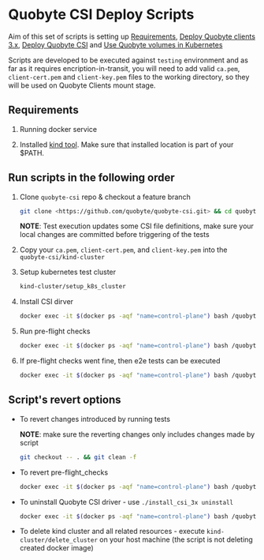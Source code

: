 # Quobyte CSI Deploy Scripts

Aim of this set of scripts is setting up [Requirements](https://github.com/quobyte/quobyte-csi#requirements), [Deploy Quobyte clients 3.x](https://github.com/quobyte/quobyte-csi/blob/master/docs/install_client/deploy_clients_3_x.md), [Deploy Quobyte CSI](https://github.com/quobyte/quobyte-csi#deploy-quobyte-csi-driver) and [Use Quobyte volumes in Kubernetes](https://github.com/quobyte/quobyte-csi#use-quobyte-volumes-in-kubernetes)

Scripts are developed to be executed against `testing` environment and as far as it requires encription-in-transit, you will need to add valid `ca.pem`, `client-cert.pem` and `client-key.pem` files to the working directory, so they will be used on Quobyte Clients mount stage.

## Requirements

1. Running docker service

2. Installed [kind tool](https://kind.sigs.k8s.io/docs/user/quick-start/#installation).
   Make sure that installed location is part of your $PATH.

## Run scripts in the following order

1. Clone `quobyte-csi` repo & checkout a feature branch

    ```bash
    git clone <https://github.com/quobyte/quobyte-csi.git> && cd quobyte-csi && git checkout <branch/commit>
    ```

    **NOTE**: Test execution updates some CSI file definitions, make sure your local changes are committed
              before triggering of the tests

2. Copy your `ca.pem`, `client-cert.pem`, and `client-key.pem` into the `quobyte-csi/kind-cluster`

3. Setup kubernetes test cluster

    ```bash
    kind-cluster/setup_k8s_cluster
    ```

4. Install CSI dirver

    ```bash
    docker exec -it $(docker ps -aqf "name=control-plane") bash /quobyte-csi/kind-cluster/install_csi_3x install
    ```

5. Run pre-flight checks

    ```bash
    docker exec -it $(docker ps -aqf "name=control-plane") bash /quobyte-csi/kind-cluster/pre-flight_checks
    ```

6. If pre-flight checks went fine, then e2e tests can be executed

    ```bash
    docker exec -it $(docker ps -aqf "name=control-plane") bash /quobyte-csi/kind-cluster/install_csi_3x e2e
    ```

## Script's revert options

* To revert changes introduced by running tests

    **NOTE**: make sure the reverting changes only includes changes made by script

    ```bash
    git checkout -- . && git clean -f
    ```

* To revert pre-flight_checks

    ```bash
    docker exec -it $(docker ps -aqf "name=control-plane") bash /quobyte-csi/kind-cluster/pre-flight_checks
    ```

* To uninstall Quobyte CSI driver - use `./install_csi_3x uninstall`

    ```bash
    docker exec -it $(docker ps -aqf "name=control-plane") bash /quobyte-csi/kind-cluster/install_csi_3x uninstall
    ```

* To delete kind cluster and all related resources - execute `kind-cluster/delete_cluster` on your host machine (the script is not deleting created docker image)
